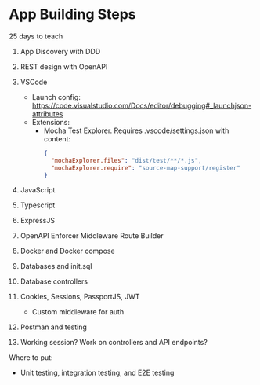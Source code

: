 # App Building Steps

25 days to teach

1. App Discovery with DDD
1. REST design with OpenAPI
1. VSCode
    - Launch config: https://code.visualstudio.com/Docs/editor/debugging#_launchjson-attributes
    - Extensions:
      - Mocha Test Explorer. Requires .vscode/settings.json with content:
        ```json
        {
          "mochaExplorer.files": "dist/test/**/*.js",
          "mochaExplorer.require": "source-map-support/register"
        }
        ```

1. JavaScript
1. Typescript
1. ExpressJS
1. OpenAPI Enforcer Middleware Route Builder
1. Docker and Docker compose
1. Databases and init.sql
1. Database controllers
1. Cookies, Sessions, PassportJS, JWT
    - Custom middleware for auth
1. Postman and testing
1. Working session? Work on controllers and API endpoints?


Where to put:
- Unit testing, integration testing, and E2E testing